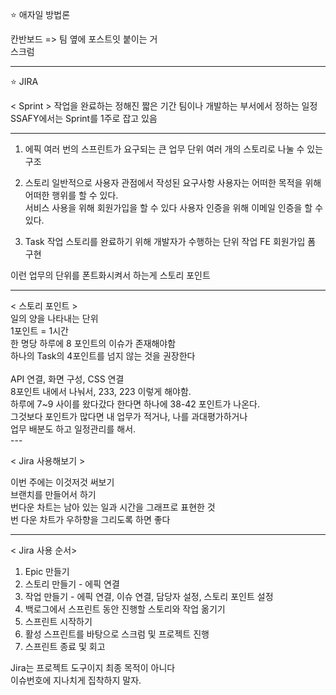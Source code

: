 ⭐ 애자일 방법론

칸반보드 => 팀 옆에 포스트잇 붙이는 거  
스크럼

----------------------
  
⭐ JIRA

< Sprint > 
작업을 완료하는 정해진 짧은 기간 
팀이나 개발하는 부서에서 정하는 일정 
SSAFY에서는 Sprint를 1주로 잡고 있음 

--------------------

1. 에픽 
여러 번의 스프린트가 요구되는 큰 업무 단위 
여러 개의 스토리로 나눌 수 있는 구조 

2. 스토리 
일반적으로 사용자 관점에서 작성된 요구사항 
사용자는 어떠한 목적을 위해 어떠한 행위를 할 수 있다. <br>
서비스 사용을 위해 회원가입을 할 수 있다 
사용자 인증을 위해 이메일 인증을 할 수 있다. 

3. Task 작업
스토리를 완료하기 위해 개발자가 수행하는 단위 작업 
FE 회원가입 폼 구현 

이런 업무의 단위를 폰트화시켜서 하는게 스토리 포인트 

---

< 스토리 포인트 >  <br>
일의 양을 나타내는 단위 <br>
1포인트 = 1시간<br>
한 명당 하루에 8 포인트의 이슈가 존재해야함<br>
하나의 Task의 4포인트를 넘지 않는 것을 권장한다 
​<br><br>
API 연결, 화면 구성, CSS 연결 <br>
8포인트 내에서 나눠서, 233, 223 이렇게 해야함. <br>
하루에 7~9 사이를 왔다갔다 한다면 하나에 38-42 포인트가 나온다. <br>
그것보다 포인트가 많다면 내 업무가 적거나, 나를 과대평가하거나 <br>
업무 배분도 하고 일정관리를 해서. 
<br>
​---

< Jira 사용해보기 >

이번 주에는 이것저것 써보기 <br>
브랜치를 만들어서 하기 <br>
번다운 차트는 남아 있는 일과 시간을 그래프로 표현한 것 <br>
번 다운 차트가 우하향을 그리도록 하면 좋다 <br>

---

< Jira 사용 순서>

1. Epic 만들기 
2. 스토리 만들기 - 에픽 연결
3. 작업 만들기 - 에픽 연결, 이슈 연결, 담당자 설정, 스토리 포인트 설정
4. 백로그에서 스프린트 동안 진행할 스토리와 작업 옮기기 
5. 스프린트 시작하기 
6. 활성 스프린트를 바탕으로 스크럼 및 프로젝트 진행
7. 스프린트 종료 및 회고

Jira는 프로젝트 도구이지 최종 목적이 아니다 <br>
이슈번호에 지나치게 집착하지 말자. 
